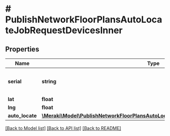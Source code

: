 # # PublishNetworkFloorPlansAutoLocateJobRequestDevicesInner

## Properties

Name | Type | Description | Notes
------------ | ------------- | ------------- | -------------
**serial** | **string** | Serial for device to publish position for |
**lat** | **float** | Latitude |
**lng** | **float** | Longitude |
**auto_locate** | [**\Meraki\Model\PublishNetworkFloorPlansAutoLocateJobRequestDevicesInnerAutoLocate**](PublishNetworkFloorPlansAutoLocateJobRequestDevicesInnerAutoLocate.md) |  | [optional]

[[Back to Model list]](../../README.md#models) [[Back to API list]](../../README.md#endpoints) [[Back to README]](../../README.md)
